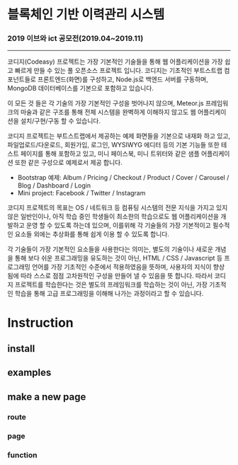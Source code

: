 # 블록체인 기반 이력관리 시스템

### 2019 이브와 ict 공모전(2019.04~2019.11)

----------

코디지(Codeasy) 프로젝트는 가장 기본적인 기술들을 통해 웹 어플리케이션을 가장 쉽고 빠르게 만들 수 있는 풀 오픈소스 프로젝트 입니다. 코디지는 기초적인 부트스트랩 컴포넌트들로 프론트엔드(화면)를 구성하고, Node.js로 백엔드 서버를 구동하며, MongoDB 데이터베이스를 기본으로 포함하고 있습니다. 

이 모든 것 들은 각 기술의 가장 기본적인 구성을 벗어나지 않으며, Meteor.js 프레임워크의 마술과 같은 구조를 통해 전체 시스템을 완벽하게 이해하지 않고도 웹 어플리케이션을 설치/구현/구동 할 수 있습니다.

코디지 프로젝트는 부트스트랩에서 제공하는 예제 화면들을 기본으로 내재화 하고 있고, 파일업로드/다운로드, 회원가입, 로그인, WYSIWYG 에디터 등의 기본 기능들 또한 테스트 페이지를 통해 포함하고 있고, 미니 페이스북, 미니 트위터와 같은 샘플 어플리케이션 또한 같은 구성으로 예제로서 제공 합니다.
- Bootstrap 예제: Album / Pricing / Checkout / Product / Cover / Carousel / Blog / Dashboard / Login
- Mini project: Facebook / Twitter / Instagram

코디지 프로젝트의 목표는 OS / 네트워크 등 컴퓨팅 시스템의 전문 지식을 가지고 있지 않은 일반인이나, 아직 학습 중인 학생들이 최소한의 학습으로도 웹 어플리케이션을 개발하고 운영 할 수 있도록 하는데 있으며, 이를위해 각 기술들의 가장 기본적이고 필수적인 요소들 외에는 추상화를 통해 쉽게 이용 할 수 있도록 합니다. 

각 기술들이 가장 기본적인 요소들을 사용한다는 의미는, 별도의 기술이나 새로운 개념을 통해 보다 쉬운 프로그래밍을 유도하는 것이 아닌, HTML / CSS / Javascript 등 프로그래밍 언어를 가장 기초적인 수준에서 적용하였음을 뜻하며, 사용자의 지식이 향상 됨에 따라 스스로 점점 고차원적인 구성을 만들어 낼 수 있음을 뜻 합니다. 따라서 코디지 프로젝트를 학습한다는 것은 별도의 프레임워크를 학습하는 것이 아닌, 가장 기초적인 학습을 통해 고급 프로그래밍을 이해해 나가는 과정이라고 할 수 있습니다. 

# Instruction
## install
## examples
## make a new page
### route
### page
### function
